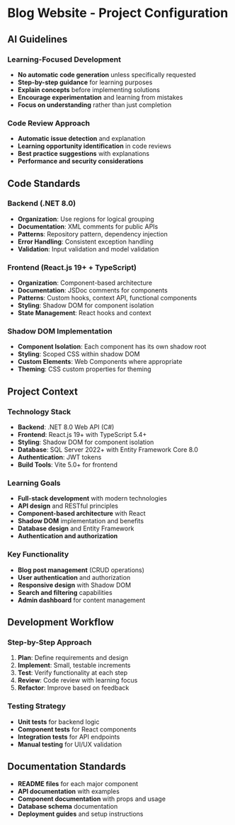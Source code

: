 # Blog Website - Project Configuration

## AI Guidelines
### Learning-Focused Development
- **No automatic code generation** unless specifically requested
- **Step-by-step guidance** for learning purposes
- **Explain concepts** before implementing solutions
- **Encourage experimentation** and learning from mistakes
- **Focus on understanding** rather than just completion

### Code Review Approach
- **Automatic issue detection** and explanation
- **Learning opportunity identification** in code reviews
- **Best practice suggestions** with explanations
- **Performance and security considerations**

## Code Standards
### Backend (.NET 8.0)
- **Organization**: Use regions for logical grouping
- **Documentation**: XML comments for public APIs
- **Patterns**: Repository pattern, dependency injection
- **Error Handling**: Consistent exception handling
- **Validation**: Input validation and model validation

### Frontend (React.js 19+ + TypeScript)
- **Organization**: Component-based architecture
- **Documentation**: JSDoc comments for components
- **Patterns**: Custom hooks, context API, functional components
- **Styling**: Shadow DOM for component isolation
- **State Management**: React hooks and context

### Shadow DOM Implementation
- **Component Isolation**: Each component has its own shadow root
- **Styling**: Scoped CSS within shadow DOM
- **Custom Elements**: Web Components where appropriate
- **Theming**: CSS custom properties for theming

## Project Context
### Technology Stack
- **Backend**: .NET 8.0 Web API (C#)
- **Frontend**: React.js 19+ with TypeScript 5.4+
- **Styling**: Shadow DOM for component isolation
- **Database**: SQL Server 2022+ with Entity Framework Core 8.0
- **Authentication**: JWT tokens
- **Build Tools**: Vite 5.0+ for frontend

### Learning Goals
- **Full-stack development** with modern technologies
- **API design** and RESTful principles
- **Component-based architecture** with React
- **Shadow DOM** implementation and benefits
- **Database design** and Entity Framework
- **Authentication and authorization**

### Key Functionality
- **Blog post management** (CRUD operations)
- **User authentication** and authorization
- **Responsive design** with Shadow DOM
- **Search and filtering** capabilities
- **Admin dashboard** for content management

## Development Workflow
### Step-by-Step Approach
1. **Plan**: Define requirements and design
2. **Implement**: Small, testable increments
3. **Test**: Verify functionality at each step
4. **Review**: Code review with learning focus
5. **Refactor**: Improve based on feedback

### Testing Strategy
- **Unit tests** for backend logic
- **Component tests** for React components
- **Integration tests** for API endpoints
- **Manual testing** for UI/UX validation

## Documentation Standards
- **README files** for each major component
- **API documentation** with examples
- **Component documentation** with props and usage
- **Database schema** documentation
- **Deployment guides** and setup instructions 